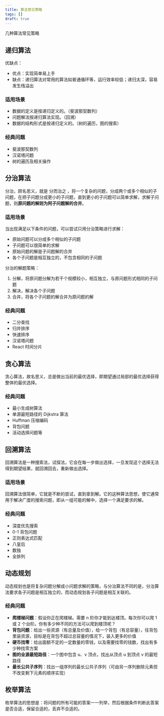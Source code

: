 ```yaml
---
title: 算法常见策略
tags: []
draft: true
---
```


几种算法常见策略

<!--truncate-->

## 递归算法

优缺点：

- 优点：实现简单易上手
- 缺点：递归算法对常用的算法如普通循环等，运行效率较低；递归太深，容易发生栈溢出

### 适用场景

- 数据的定义是按递归定义的。（斐波那契数列）
- 问题解法按递归算法实现。（回溯）
- 数据的结构形式是按递归定义的。（树的遍历，图的搜索）

### 经典问题

- 斐波那契数列
- 汉诺塔问题
- 树的遍历及相关操作

## 分治算法

分治，顾名思义，就是 分而治之 ，将一个复杂的问题，分成两个或多个相似的子问题，在把子问题分成更小的子问题，直到更小的子问题可以简单求解，求解子问题，则**原问题的解则为阿子问题解的合并**。

### 适用场景

当出现满足以下条件的问题，可以尝试只用分治策略进行求解：

- 原始问题可以分成多个相似的子问题
- 子问题可以很简单的求解
- 原始问题的解是子问题解的合并
- 各个子问题是相互独立的，不包含相同的子问题

分治的解题策略：

1. 分解，将原问题分解为若干个规模较小，相互独立，与原问题形式相同的子问题
2. 解决，解决各个子问题
3. 合并，将各个子问题的解合并为原问题的解

### 经典问题

- 二分查找
- 归并排序
- 快速排序
- 汉诺塔问题
- React 时间分片

## 贪心算法

贪心算法，故名思义，总是做出当前的最优选择，即期望通过局部的最优选择获得整体的最优选择。

### 经典问题

- 最小生成树算法
- 单源最短路径的 Dijkstra 算法
- Huffman 压缩编码
- 背包问题
- 活动选择问题等

## 回溯算法

回溯算法是一种搜索法，试探法，它会在每一步做出选择，一旦发现这个选择无法得到期望结果，就回溯回去，重新做出选择。

### 适用场景

回溯算法很简单，它就是不断的尝试，直到拿到解。它的这种算法思想，使它通常用于解决广度的搜索问题，即从一组可能的解中，选择一个满足要求的解。

### 经典问题

- 深度优先搜索
- 0-1 背包问题
- 正则表达式匹配
- 八皇后
- 数独
- 全排列

## 动态规划

动态规划也是将复杂问题分解成小问题求解的策略，与分治算法不同的是，分治算法要求各子问题是相互独立的，而动态规划各子问题是相互关联的。

### 经典问题

- **爬楼梯问题**：假设你正在爬楼梯。需要 n 阶你才能到达楼顶。每次你可以爬 1 或 2 个台阶。你有多少种不同的方法可以爬到楼顶呢？
- **背包问题**：给出一些资源（有总量及价值），给一个背包（有总容量），往背包里装资源，目标是在背包不超过总容量的情况下，装入更多的价值
- **硬币找零**：给出面额不定的一定数量的零钱，以及需要找零的钱数，找出有多少种找零方案
- **图的全源最短路径**：一个图中包含 u、v 顶点，找出从顶点 u 到顶点 v 的最短路径
- **最长公共子序列**：找出一组序列的最长公共子序列（可由另一序列删除元素但不改变剩下元素的顺序实现）

## 枚举算法

枚举算法的思想是：将问题的所有可能的答案一一列举，然后根据条件判断此答案是否合适，保留合适的，丢弃不合适的。
